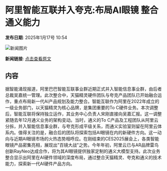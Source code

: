 # 阿里智能互联并入夸克:布局AI眼镜 整合通义能力

**发布日期**: 2025年1月17号 10:54

![新闻图片](https://pic.chinaz.com/picmap/201903211522554374_2.jpg)

**新闻链接**: [点击查看原文](https://www.aibase.com/zh/news/14800)

## 内容

据智能涌现报道，阿里巴巴智能互联事业群近期正式并入智能信息事业群，由后者总裁吴嘉统一管理。此次整合中，天猫精灵硬件团队与夸克产品团队已开始融合运作，重点布局新一代AI产品规划及能力整合。智能互联作为阿里在2022年成立的一级业务部门，以天猫精灵为核心品牌，是集团重要的To C硬件业务。本次调整后，智能互联将保持独立运作，其业务中心负责人宋刚直接向吴嘉汇报。这一调整紧随去年12月通义业务的架构变动。当时，通义的To C产品及工程团队从阿里云分拆，并入智能信息事业群，与夸克形成平级关系，而通义实验室则留在阿里云体系内。值得关注的是，融合后的团队将探索包括AI眼镜在内的新硬件方向。这一动向与近期AI眼镜市场的火热态势相呼应。在刚结束的CES2025展会上，各类智能眼镜产品密集亮相，展现出"百镜大战"之势。今年年初，阿里云已与AR品牌雷鸟创新RayNeo达成合作，将为其AI眼镜提供独家定制的通义大模型支持。此次业务整合显示出阿里在AI硬件领域的深度布局，通过整合天猫精灵、夸克和通义的技术能力，探索新一代AI硬件产品方向。

